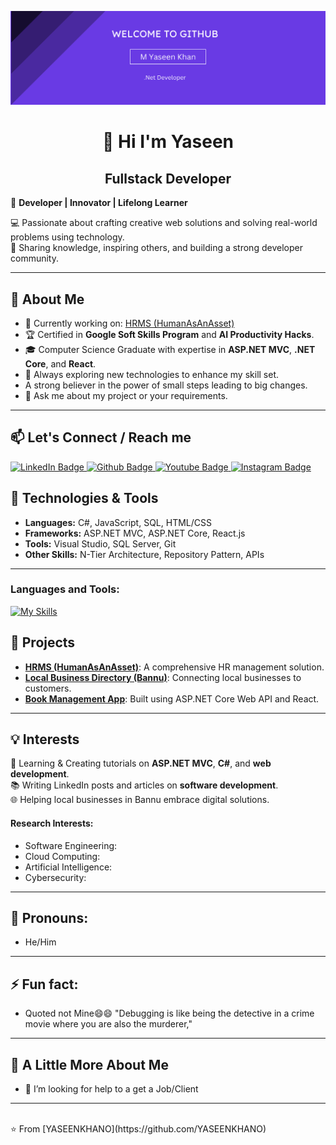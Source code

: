 ![GitHub Banner](https://raw.githubusercontent.com/YASEENKHANO/Pakistan-Independence-Card/refs/heads/main/%2B923339498360.png)

<h1 align="center">👋 Hi I'm Yaseen</h1>
<h2 align="center">
  Fullstack Developer
</h2>

🚀 **Developer | Innovator | Lifelong Learner**  

💻 Passionate about crafting creative web solutions and solving real-world problems using technology.  
🌟 Sharing knowledge, inspiring others, and building a strong developer community.  

---
## 📌 About Me  
- 💼 Currently working on: [HRMS (HumanAsAnAsset)](link-to-project-repo)  
- 🏆 Certified in **Google Soft Skills Program** and **AI Productivity Hacks**.  
- 🎓 Computer Science Graduate with expertise in **ASP.NET MVC**, **.NET Core**, and **React**.  
- 🌱 Always exploring new technologies to enhance my skill set.  
- A strong believer in the power of small steps leading to big changes.  
- 💬 Ask me about my project or your requirements.
---
## 📫 Let's Connect  / Reach me 
<div id="badges">
   <a href="https://www.linkedin.com/in/muhammad-yaseen-khan-16790919a">
    <img src="https://img.shields.io/badge/LinkedIn-blue?style=for-the-badge&logo=linkedIn&logoColor=white" alt="LinkedIn Badge"/>
  </a>
  <a href="https://github.com/YASEENKHANO">
    <img src="https://img.shields.io/badge/Github-white?style=for-the-badge&logo=Github&logoColor=black" alt="Github Badge"/>
  </a>
  <a href="https://www.youtube.com/channel/UCzvRaprYPhvAplMK36Gu0kw">
    <img src="https://img.shields.io/badge/YouTube-red?style=for-the-badge&logo=youtube&logoColor=white" alt="Youtube Badge"/>
  </a>
   <a href="https://www.instagram.com/axif_taj">
    <img src="https://img.shields.io/badge/Instagram-purple?style=for-the-badge&logo=instagram&logoColor=white" alt="Instagram Badge"/>
  </a>
</div>


## 🔧 Technologies & Tools  
- **Languages:** C#, JavaScript, SQL, HTML/CSS  
- **Frameworks:** ASP.NET MVC, ASP.NET Core, React.js  
- **Tools:** Visual Studio, SQL Server, Git  
- **Other Skills:** N-Tier Architecture, Repository Pattern, APIs  

---

### Languages and Tools:
[![My Skills](https://skillicons.dev/icons?i=github,git,postman,azure,bootstrap,cs,dotnet,js,&perline=5)](https://skillicons.dev)
<!---
![Asif Taj's GitHub stats](https://github-readme-stats.vercel.app/api?username=axiftaj&show_icons=true&theme=dark)

![Top Langs](https://github-readme-stats.vercel.app/api/top-langs/?username=axiftaj&theme=dark)
--->




## 🌟 Projects  
- [**HRMS (HumanAsAnAsset)**](link-to-project-repo): A comprehensive HR management solution.  
- [**Local Business Directory (Bannu)**](link-to-project-repo): Connecting local businesses to customers.  
- [**Book Management App**](link-to-project-repo): Built using ASP.NET Core Web API and React.  

---

## 💡 Interests  
🎥 Learning & Creating tutorials on **ASP.NET MVC**, **C#**, and **web development**.  
📚 Writing LinkedIn posts and articles on **software development**.  
🌐 Helping local businesses in Bannu embrace digital solutions.  

#### Research Interests:
- Software Engineering:
- Cloud Computing:
- Artificial Intelligence:
- Cybersecurity:
---


## 🤔 Pronouns:
- He/Him
---
## ⚡ Fun fact:
- Quoted not Mine😄😄 "Debugging is like being the detective in a crime movie where you are also the murderer,"
---
## 📌 A Little More About Me  
- 🤔 I’m looking for help to a get a Job/Client
---
  <br>
⭐️ From [YASEENKHANO](https://github.com/YASEENKHANO)

